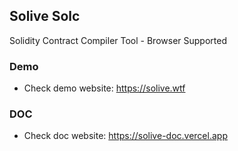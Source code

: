 ## Solive Solc

Solidity Contract Compiler Tool - Browser Supported

### Demo
- Check demo website: https://solive.wtf

### DOC
- Check doc website: https://solive-doc.vercel.app

